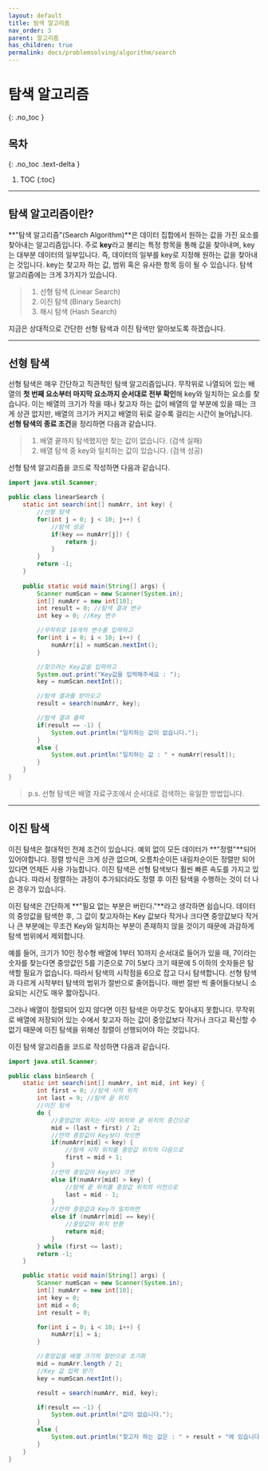 ```yaml
---
layout: default
title: 탐색 알고리즘
nav_order: 3
parent: 알고리즘
has_children: true
permalink: docs/problemsolving/algorithm/search
---
```


# 탐색 알고리즘
{: .no_toc }

## 목차
{: .no_toc .text-delta }

1. TOC
{:toc}

---

## 탐색 알고리즘이란?
**"탐색 알고리즘"(Search Algorithm)**은 데이터 집합에서 원하는 값을 가진 요소를 찾아내는 알고리즘입니다. 주로 **key**라고 불리는 특정 항목을 통해 값을 찾아내며, key는 대부분 데이터의 일부입니다. 즉, 데이터의 일부를 key로 지정해 원하는 값을 찾아내는 것입니다. key는 찾고자 하는 값, 범위 혹은 유사한 항목 등이 될 수 있습니다. 탐색 알고리즘에는 크게 3가지가 있습니다.

>1. 선형 탐색 (Linear Search)
>2. 이진 탐색 (Binary Search)
>3. 해시 탐색 (Hash Search)

지금은 상대적으로 간단한 선형 탐색과 이진 탐색만 알아보도록 하겠습니다.

---

## 선형 탐색

선형 탐색은 매우 간단하고 직관적인 탐색 알고리즘입니다. 무작위로 나열되어 있는 배열의 **첫 번째 요소부터 마지막 요소까지 순서대로 전부 확인**해 key와 일치하는 요소를 찾습니다. 이는 배열의 크기가 작을 때나 찾고자 하는 값이 배열의 앞 부분에 있을 때는 크게 상관 없지만, 배열의 크기가 커지고 배열의 뒤로 갈수록 걸리는 시간이 늘어납니다. **선형 탐색의 종료 조건**을 정리하면 다음과 같습니다.

>1. 배열 끝까지 탐색했지만 찾는 값이 없습니다. (검색 실패)
>2. 배열 탐색 중 key와 일치하는 값이 있습니다. (검색 성공)

선형 탐색 알고리즘을 코드로 작성하면 다음과 같습니다.

```java
import java.util.Scanner;

public class linearSearch {
    static int search(int[] numArr, int key) {
        //선형 탐색
        for(int j = 0; j < 10; j++) {
            //탐색 성공
            if(key == numArr[j]) {
                return j;
            }
        }
        return -1;
    }
    
    public static void main(String[] args) {
        Scanner numScan = new Scanner(System.in);
        int[] numArr = new int[10];
        int result = 0; //탐색 결과 변수
        int key = 0; //Key 변수

        //무작위로 10개의 변수를 입력하고
        for(int i = 0; i < 10; i++) {
            numArr[i] = numScan.nextInt();
        }

        //찾으려는 Key값을 입력하고
        System.out.print("Key값을 입력해주세요 : ");
        key = numScan.nextInt();

        //탐색 결과를 받아오고
        result = search(numArr, key);

        //탐색 결과 출력
        if(result == -1) {
            System.out.println("일치하는 값이 없습니다.");
        }
        else {
            System.out.println("일치하는 값 : " + numArr[result]);
        }
    }
}
```

>p.s. 선형 탐색은 배열 자료구조에서 순서대로 검색하는 유일한 방법입니다.

---

## 이진 탐색

이진 탐색은 절대적인 전제 조건이 있습니다. 예외 없이 모든 데이터가 **"정렬"**되어 있어야합니다. 정렬 방식은 크게 상관 없으며, 오름차순이든 내림차순이든 정렬만 되어 있다면 언제든 사용 가능합니다. 이진 탐색은 선형 탐색보다 훨씬 빠른 속도를 가지고 있습니다. 따라서 정렬하는 과정이 추가되더라도 정렬 후 이진 탐색을 수행하는 것이 더 나은 경우가 있습니다.

이진 탐색은 간단하게 **"필요 없는 부분은 버린다."**라고 생각하면 쉽습니다. 데이터의 중앙값을 탐색한 후, 그 값이 찾고자하는 Key 값보다 작거나 크다면 중앙값보다 작거나 큰 부분에는 무조건 Key와 일치하는 부분이 존재하지 않을 것이기 때문에 과감하게 탐색 범위에서 제외합니다.

예를 들어, 크기가 10인 정수형 배열에 1부터 10까지 순서대로 들어가 있을 때, 7이라는 숫자를 찾는다면 중앙값인 5를 기준으로 7이 5보다 크기 때문에 5 이하의 숫자들은 탐색할 필요가 없습니다. 따라서 탐색의 시작점을 6으로 잡고 다시 탐색합니다. 선형 탐색과 다르게 시작부터 탐색의 범위가 절반으로 줄어듭니다. 매번 절반 씩 줄어들다보니 소요되는 시간도 매우 짧아집니다.

그러나 배열이 정렬되어 있지 않다면 이진 탐색은 아무것도 찾아내지 못합니다. 무작위로 배열에 저장되어 있는 수에서 찾고자 하는 값이 중앙값보다 작거나 크다고 확신할 수 없기 때문에 이진 탐색을 위해선 정렬이 선행되어야 하는 것입니다.

이진 탐색 알고리즘을 코드로 작성하면 다음과 같습니다.

```java
import java.util.Scanner;

public class binSearch {
    static int search(int[] numArr, int mid, int key) {
        int first = 0; //탐색 시작 위치
        int last = 9; //탐색 끝 위치
        //이진 탐색
        do {
            //중앙값의 위치는 시작 위치와 끝 위치의 중간으로
            mid = (last + first) / 2;
            //만약 중앙값이 Key보다 작으면
            if(numArr[mid] < key) {
                //탐색 시작 위치를 중앙값 위치의 다음으로
                first = mid + 1;
            }
            //만약 중앙값이 Key보다 크면
            else if(numArr[mid] > key) {
                //탐색 끝 위치를 중앙값 위치의 이전으로
                last = mid - 1;
            }
            //만약 중앙값과 Key가 일치하면
            else if (numArr[mid] == key){
                //중앙값의 위치 반환
                return mid;
            }
        } while (first <= last);
        return -1;
    }

    public static void main(String[] args) {
        Scanner numScan = new Scanner(System.in);
        int[] numArr = new int[10];
        int key = 0;
        int mid = 0;
        int result = 0;

        for(int i = 0; i < 10; i++) {
            numArr[i] = i;
        }

        //중앙값을 배열 크기의 절반으로 초기화
        mid = numArr.length / 2;
        //Key 값 입력 받기
        key = numScan.nextInt();

        result = search(numArr, mid, key);

        if(result == -1) {
            System.out.println("값이 없습니다.");
        }
        else {
            System.out.println("찾고자 하는 값은 : " + result + "에 있습니다.");
        }
    }
}
```
